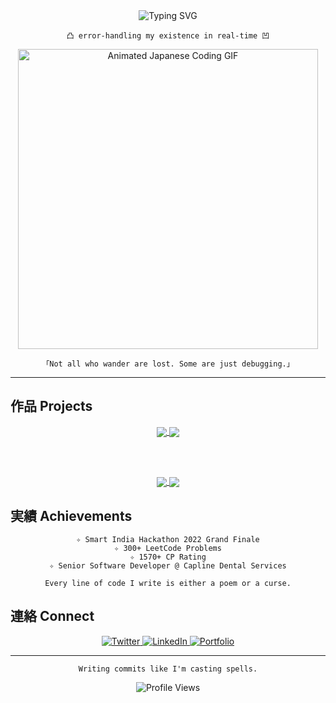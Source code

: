 <!-- Classic Japanese-inspired GitHub profile for Hexa -->

<div align="center">
  <img src="https://readme-typing-svg.herokuapp.com?font=Noto+Serif+JP&size=35&duration=3500&color=A3A3A3&center=true&vCenter=true&width=600&lines=六角形;H+E+X+A;error-handling+existence" alt="Typing SVG" />
  
  ```
  凸 error-handling my existence in real-time 凹
  ```
  
  <img src="https://media.giphy.com/media/v1.Y2lkPTc5MGI3NjExZmM5MGI3NmI5MWY5YmYxM2VhNjQzOGM0ZWU0YzMxZmY4ODU5NTg3YyZlcD12MV9pbnRlcm5hbF9naWZzX2dpZklkJmN0PWc/WoXL1l1Sy0yElOUNlr/giphy.gif" width="480" alt="Animated Japanese Coding GIF">
  
  ```
  「Not all who wander are lost. Some are just debugging.」
  ```
</div>

---

## 作品 Projects

<div align="center">
  
<a href="https://github.com/heyhexadecimal/ForkYou">
  <img align="center" src="https://github-readme-stats.vercel.app/api/pin/?username=heyhexadecimal&repo=ForkYou&theme=tokyonight" />
</a>
<a href="https://github.com/heyhexadecimal/tailwind-macbook">
  <img align="center" src="https://github-readme-stats.vercel.app/api/pin/?username=heyhexadecimal&repo=tailwind-macbook&theme=tokyonight" />
</a>

<br><br>

<a href="https://github.com/heyhexadecimal/shoorah">
  <img align="center" src="https://github-readme-stats.vercel.app/api/pin/?username=heyhexadecimal&repo=shoorah&theme=tokyonight" />
</a>
<a href="https://github.com/heyhexadecimal/nasheedios">
  <img align="center" src="https://github-readme-stats.vercel.app/api/pin/?username=heyhexadecimal&repo=nasheedios&theme=tokyonight" />
</a>

</div>

## 実績 Achievements

<div align="center">
  
```
✧ Smart India Hackathon 2022 Grand Finale
✧ 300+ LeetCode Problems
✧ 1570+ CP Rating
✧ Senior Software Developer @ Capline Dental Services
```

```
Every line of code I write is either a poem or a curse.
```

</div>

## 連絡 Connect

<div align="center">
  <a href="https://x.com/hexa_dev">
    <img src="https://img.shields.io/badge/𝕏-000000?style=for-the-badge&logo=x&logoColor=white" alt="Twitter" />
  </a>
  <a href="https://linkedin.com/in/hexamalik">
    <img src="https://img.shields.io/badge/LinkedIn-0A66C2?style=for-the-badge&logo=linkedin&logoColor=white" alt="LinkedIn" />
  </a>
  <a href="https://hexa.codes">
    <img src="https://img.shields.io/badge/Portfolio-738678?style=for-the-badge&logo=About.me&logoColor=white" alt="Portfolio" />
  </a>
</div>

---

<div align="center">
  
```
Writing commits like I'm casting spells.
```

<img src="https://komarev.com/ghpvc/?username=heyhexadecimal&color=6366f1&style=flat-square" alt="Profile Views" />
</div>

<!-- 
日本語を勉強しています。平仮名を完成しました。片仮名を学んでいます。
One Piece が大好きです。
-->
